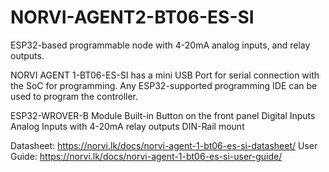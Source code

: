 # NORVI-AGENT2-BT06-ES-SI
ESP32-based programmable node with 4-20mA analog inputs, and relay outputs.

NORVI AGENT 1-BT06-ES-SI has a mini USB Port for serial connection with the SoC for programming. 
Any ESP32-supported programming IDE can be used to program the controller.

ESP32-WROVER-B Module
Built-in Button on the front panel
Digital Inputs
Analog Inputs with 4-20mA
relay outputs
DIN-Rail mount

Datasheet:   https://norvi.lk/docs/norvi-agent-1-bt06-es-si-datasheet/
User Guide:  https://norvi.lk/docs/norvi-agent-1-bt06-es-si-user-guide/
